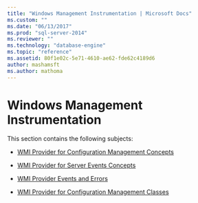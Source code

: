 ```yaml
---
title: "Windows Management Instrumentation | Microsoft Docs"
ms.custom: ""
ms.date: "06/13/2017"
ms.prod: "sql-server-2014"
ms.reviewer: ""
ms.technology: "database-engine"
ms.topic: "reference"
ms.assetid: 80f1e02c-5e71-4610-ae62-fde62c4189d6
author: mashamsft
ms.author: mathoma
---
```

# Windows Management Instrumentation
  This section contains the following subjects:  
  
-   [WMI Provider for Configuration Management Concepts](../../relational-databases/wmi-provider-configuration/wmi-provider-for-configuration-management.md)  
  
-   [WMI Provider for Server Events Concepts](../../relational-databases/wmi-provider-server-events/wmi-provider-for-server-events-concepts.md)  
  
-   [WMI Provider Events and Errors](../../relational-databases/native-client-ole-db-errors/errors.md)  
  
-   [WMI Provider for Configuration Management Classes](../../relational-databases/wmi-provider-configuration-classes/wmi-provider-for-configuration-management-classes.md)  
  
  
